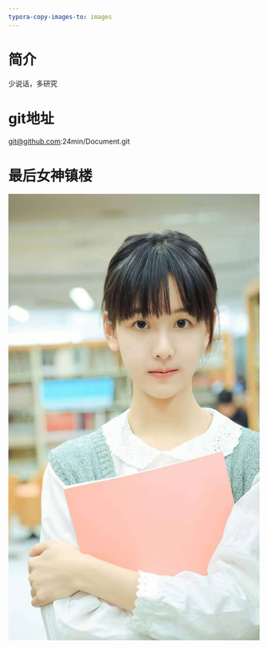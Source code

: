 ```yaml
---
typora-copy-images-to: images
---
```


# 简介

少说话，多研究

# git地址

git@github.com:24min/Document.git

# 最后女神镇楼

![cdl](images/cdl.jpg)

